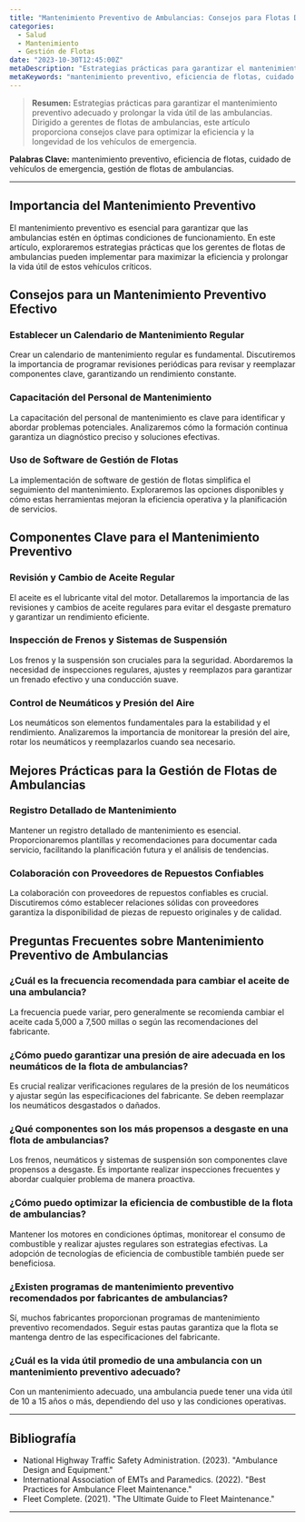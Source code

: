 ```yaml
---
title: "Mantenimiento Preventivo de Ambulancias: Consejos para Flotas Duraderas"
categories:
  - Salud
  - Mantenimiento
  - Gestión de Flotas
date: "2023-10-30T12:45:00Z"
metaDescription: "Estrategias prácticas para garantizar el mantenimiento preventivo adecuado y prolongar la vida útil de las ambulancias. Dirigido a gerentes de flotas de ambulancias, este artículo proporciona consejos clave para optimizar la eficiencia y la longevidad de los vehículos de emergencia."
metaKeywords: "mantenimiento preventivo, eficiencia de flotas, cuidado de vehículos de emergencia, gestión de flotas de ambulancias"
---
```


> **Resumen:** Estrategias prácticas para garantizar el mantenimiento preventivo adecuado y prolongar la vida útil de las ambulancias. Dirigido a gerentes de flotas de ambulancias, este artículo proporciona consejos clave para optimizar la eficiencia y la longevidad de los vehículos de emergencia.

**Palabras Clave:** mantenimiento preventivo, eficiencia de flotas, cuidado de vehículos de emergencia, gestión de flotas de ambulancias.

---

## Importancia del Mantenimiento Preventivo

El mantenimiento preventivo es esencial para garantizar que las ambulancias estén en óptimas condiciones de funcionamiento. En este artículo, exploraremos estrategias prácticas que los gerentes de flotas de ambulancias pueden implementar para maximizar la eficiencia y prolongar la vida útil de estos vehículos críticos.

## Consejos para un Mantenimiento Preventivo Efectivo

### Establecer un Calendario de Mantenimiento Regular

Crear un calendario de mantenimiento regular es fundamental. Discutiremos la importancia de programar revisiones periódicas para revisar y reemplazar componentes clave, garantizando un rendimiento constante.

### Capacitación del Personal de Mantenimiento

La capacitación del personal de mantenimiento es clave para identificar y abordar problemas potenciales. Analizaremos cómo la formación continua garantiza un diagnóstico preciso y soluciones efectivas.

### Uso de Software de Gestión de Flotas

La implementación de software de gestión de flotas simplifica el seguimiento del mantenimiento. Exploraremos las opciones disponibles y cómo estas herramientas mejoran la eficiencia operativa y la planificación de servicios.

## Componentes Clave para el Mantenimiento Preventivo

### Revisión y Cambio de Aceite Regular

El aceite es el lubricante vital del motor. Detallaremos la importancia de las revisiones y cambios de aceite regulares para evitar el desgaste prematuro y garantizar un rendimiento eficiente.

### Inspección de Frenos y Sistemas de Suspensión

Los frenos y la suspensión son cruciales para la seguridad. Abordaremos la necesidad de inspecciones regulares, ajustes y reemplazos para garantizar un frenado efectivo y una conducción suave.

### Control de Neumáticos y Presión del Aire

Los neumáticos son elementos fundamentales para la estabilidad y el rendimiento. Analizaremos la importancia de monitorear la presión del aire, rotar los neumáticos y reemplazarlos cuando sea necesario.

## Mejores Prácticas para la Gestión de Flotas de Ambulancias

### Registro Detallado de Mantenimiento

Mantener un registro detallado de mantenimiento es esencial. Proporcionaremos plantillas y recomendaciones para documentar cada servicio, facilitando la planificación futura y el análisis de tendencias.

### Colaboración con Proveedores de Repuestos Confiables

La colaboración con proveedores de repuestos confiables es crucial. Discutiremos cómo establecer relaciones sólidas con proveedores garantiza la disponibilidad de piezas de repuesto originales y de calidad.

## Preguntas Frecuentes sobre Mantenimiento Preventivo de Ambulancias

### ¿Cuál es la frecuencia recomendada para cambiar el aceite de una ambulancia?
La frecuencia puede variar, pero generalmente se recomienda cambiar el aceite cada 5,000 a 7,500 millas o según las recomendaciones del fabricante.

### ¿Cómo puedo garantizar una presión de aire adecuada en los neumáticos de la flota de ambulancias?
Es crucial realizar verificaciones regulares de la presión de los neumáticos y ajustar según las especificaciones del fabricante. Se deben reemplazar los neumáticos desgastados o dañados.

### ¿Qué componentes son los más propensos a desgaste en una flota de ambulancias?
Los frenos, neumáticos y sistemas de suspensión son componentes clave propensos a desgaste. Es importante realizar inspecciones frecuentes y abordar cualquier problema de manera proactiva.

### ¿Cómo puedo optimizar la eficiencia de combustible de la flota de ambulancias?
Mantener los motores en condiciones óptimas, monitorear el consumo de combustible y realizar ajustes regulares son estrategias efectivas. La adopción de tecnologías de eficiencia de combustible también puede ser beneficiosa.

### ¿Existen programas de mantenimiento preventivo recomendados por fabricantes de ambulancias?
Sí, muchos fabricantes proporcionan programas de mantenimiento preventivo recomendados. Seguir estas pautas garantiza que la flota se mantenga dentro de las especificaciones del fabricante.

### ¿Cuál es la vida útil promedio de una ambulancia con un mantenimiento preventivo adecuado?
Con un mantenimiento adecuado, una ambulancia puede tener una vida útil de 10 a 15 años o más, dependiendo del uso y las condiciones operativas.

---

## Bibliografía

- National Highway Traffic Safety Administration. (2023). "Ambulance Design and Equipment."
- International Association of EMTs and Paramedics. (2022). "Best Practices for Ambulance Fleet Maintenance."
- Fleet Complete. (2021). "The Ultimate Guide to Fleet Maintenance."

---
